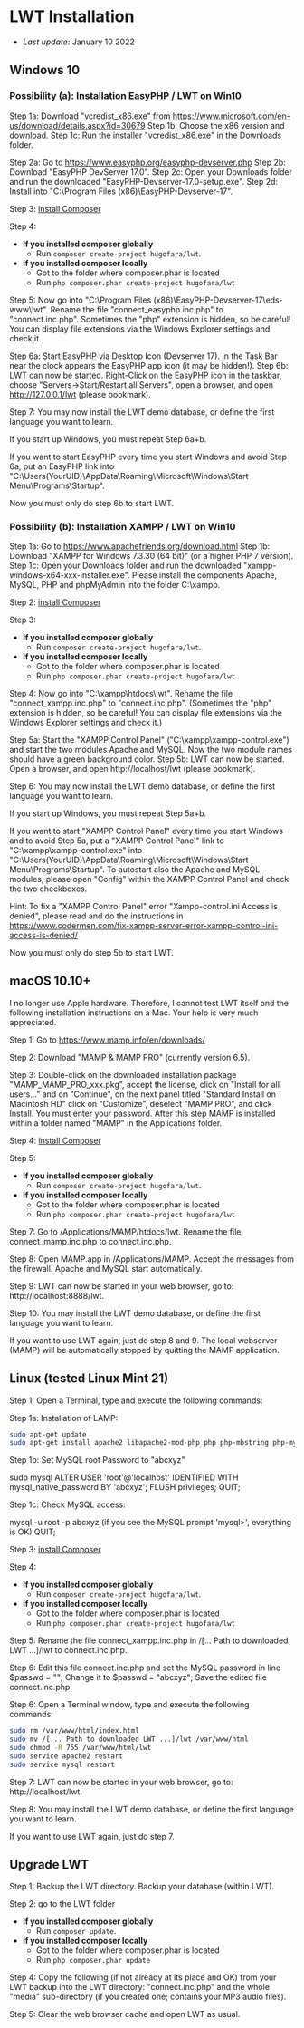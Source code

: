 # LWT Installation
* *Last update*: January 10 2022

## Windows 10
### Possibility (a): Installation EasyPHP / LWT on Win10

Step 1a: Download "vcredist_x86.exe" from https://www.microsoft.com/en-us/download/details.aspx?id=30679 
Step 1b: Choose the x86 version and download.
Step 1c: Run the installer "vcredist_x86.exe" in the Downloads folder.

Step 2a: Go to https://www.easyphp.org/easyphp-devserver.php
Step 2b: Download "EasyPHP DevServer 17.0".
Step 2c: Open your Downloads folder and run the downloaded "EasyPHP-Devserver-17.0-setup.exe". 
Step 2d: Install into "C:\Program Files (x86)\EasyPHP-Devserver-17".

Step 3: [install Composer](https://getcomposer.org/download/)

Step 4: 
* **If you installed composer globally**
  * Run ``composer create-project hugofara/lwt``.
* **If you installed composer locally**
  * Got to the folder where composer.phar is located
  * Run ``php composer.phar create-project hugofara/lwt``

Step 5: Now go into "C:\Program Files (x86)\EasyPHP-Devserver-17\eds-www\lwt". Rename the file "connect_easyphp.inc.php" to "connect.inc.php". Sometimes the "php" extension is hidden, so be careful! You can display file extensions via the Windows Explorer settings and check it.

Step 6a: Start EasyPHP via Desktop Icon (Devserver 17). In the Task Bar near the clock appears the EasyPHP app icon (it may be hidden!).
Step 6b: LWT can now be started. Right-Click on the EasyPHP icon in the taskbar, choose "Servers->Start/Restart all Servers", open a browser, and open http://127.0.0.1/lwt (please bookmark).

Step 7: You may now install the LWT demo database, or define the first language you want to learn. 

If you start up Windows, you must repeat Step 6a+b. 

If you want to start EasyPHP every time you start Windows and avoid Step 6a, put an EasyPHP link into "C:\Users\(YourUID)\AppData\Roaming\Microsoft\Windows\Start Menu\Programs\Startup". 

Now you must only do step 6b to start LWT.

### Possibility (b): Installation XAMPP / LWT on Win10

Step 1a: Go to https://www.apachefriends.org/download.html 
Step 1b: Download "XAMPP for Windows 7.3.30 (64 bit)" (or a higher PHP 7 version).
Step 1c: Open your Downloads folder and run the downloaded "xampp-windows-x64-xxx-installer.exe". Please install the components Apache, MySQL, PHP and phpMyAdmin into the folder C:\xampp.

Step 2: [install Composer](https://getcomposer.org/download/)

Step 3:
* **If you installed composer globally**
  * Run ``composer create-project hugofara/lwt``.
* **If you installed composer locally**
  * Got to the folder where composer.phar is located
  * Run ``php composer.phar create-project hugofara/lwt``

Step 4: Now go into "C:\xampp\htdocs\lwt". Rename the file "connect_xampp.inc.php" to "connect.inc.php". (Sometimes the "php" extension is hidden, so be careful! You can display file extensions via the Windows Explorer settings and check it.)

Step 5a: Start the "XAMPP Control Panel" ("C:\xampp\xampp-control.exe") and start the two modules Apache and MySQL. Now the two module names should have a green background color. 
Step 5b: LWT can now be started. Open a browser, and open http://localhost/lwt (please bookmark).

Step 6: You may now install the LWT demo database, or define the first language you want to learn. 

If you start up Windows, you must repeat Step 5a+b. 

If you want to start "XAMPP Control Panel" every time you start Windows and to avoid Step 5a, put a "XAMPP Control Panel" link to "C:\xampp\xampp-control.exe" into "C:\Users\(YourUID)\AppData\Roaming\Microsoft\Windows\Start Menu\Programs\Startup". To autostart also the Apache and MySQL modules, please open "Config" within the XAMPP Control Panel and check the two checkboxes.

Hint: To fix a "XAMPP Control Panel" error "Xampp-control.ini Access is denied", please read and do the instructions in https://www.codermen.com/fix-xampp-server-error-xampp-control-ini-access-is-denied/

Now you must only do step 5b to start LWT.

## macOS 10.10+

I no longer use Apple hardware. 
Therefore, I cannot test LWT itself and the following installation instructions on a Mac.
Your help is very much appreciated.

Step 1: Go to https://www.mamp.info/en/downloads/

Step 2: Download "MAMP & MAMP PRO" (currently version 6.5).

Step 3: Double-click on the downloaded installation package "MAMP_MAMP_PRO_xxx.pkg", accept the license, click on "Install for all users..." and on "Continue", on the next panel titled "Standard Install on Macintosh HD" click on "Customize", deselect "MAMP PRO", and click Install. You must enter your password. After this step MAMP is installed within a folder named "MAMP" in the Applications folder.

Step 4: [install Composer](https://getcomposer.org/download/)

Step 5: 
* **If you installed composer globally**
  * Run ``composer create-project hugofara/lwt``.
* **If you installed composer locally**
  * Got to the folder where composer.phar is located
  * Run ``php composer.phar create-project hugofara/lwt``

Step 7: Go to /Applications/MAMP/htdocs/lwt. Rename the file connect_mamp.inc.php to connect.inc.php.

Step 8: Open MAMP.app in /Applications/MAMP. Accept the messages from the firewall. Apache and MySQL start automatically.

Step 9: LWT can now be started in your web browser, go to: http://localhost:8888/lwt.

Step 10: You may install the LWT demo database, or define the first language you want to learn. 

If you want to use LWT again, just do step 8 and 9.
The local webserver (MAMP) will be automatically stopped by quitting the MAMP application. 

## Linux (tested Linux Mint 21)

Step 1: Open a Terminal, type and execute the following commands:

Step 1a: Installation of LAMP:

```bash
sudo apt-get update
sudo apt-get install apache2 libapache2-mod-php php php-mbstring php-mysql mysql-server
```

Step 1b: Set MySQL root Password to "abcxyz" 

sudo mysql
ALTER USER 'root'@'localhost' IDENTIFIED WITH mysql_native_password BY 'abcxyz';
FLUSH privileges;
QUIT; 

Step 1c: Check MySQL access:

mysql -u root -p
abcxyz
(if you see the MySQL prompt 'mysql>', everything is OK)
QUIT;

Step 3: [install Composer](https://getcomposer.org/download/)

Step 4: 
* **If you installed composer globally**
  * Run ``composer create-project hugofara/lwt``.
* **If you installed composer locally**
  * Got to the folder where composer.phar is located
  * Run ``php composer.phar create-project hugofara/lwt``

Step 5: Rename the file connect_xampp.inc.php in /[... Path to downloaded LWT ...]/lwt to connect.inc.php.

Step 6: Edit this  file connect.inc.php and set the MySQL password in line 
$passwd = "";
Change it to
$passwd = "abcxyz";
Save the edited file connect.inc.php.

Step 6: Open a Terminal window, type and execute the following commands:

```bash
sudo rm /var/www/html/index.html
sudo mv /[... Path to downloaded LWT ...]/lwt /var/www/html
sudo chmod -R 755 /var/www/html/lwt
sudo service apache2 restart
sudo service mysql restart
```

Step 7: LWT can now be started in your web browser, go to: http://localhost/lwt.

Step 8: You may install the LWT demo database, or define the first language you want to learn. 

If you want to use LWT again, just do step 7. 

## Upgrade LWT

Step 1: Backup the LWT directory. Backup your database (within LWT).

Step 2: go to the LWT folder
* **If you installed composer globally**
  * Run ``composer update``.
* **If you installed composer locally**
  * Got to the folder where composer.phar is located
  * Run ``php composer.phar update``

Step 4: Copy the following (if not already at its place and OK) from your LWT backup into the LWT directory: "connect.inc.php" and the whole "media" sub-directory (if you created one; contains your MP3 audio files).

Step 5: Clear the web browser cache and open LWT as usual. 
